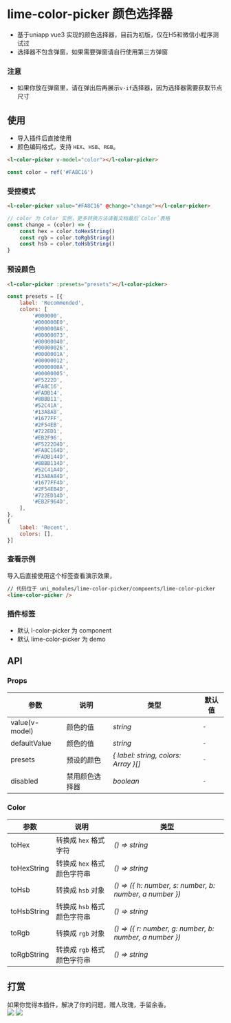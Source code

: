 # lime-color-picker 颜色选择器
- 基于uniapp vue3 实现的颜色选择器，目前为初版，仅在H5和微信小程序测试过
- 选择器不包含弹窗，如果需要弹窗请自行使用第三方弹窗

### 注意
- 如果你放在弹窗里，请在弹出后再展示`v-if`选择器，因为选择器需要获取节点尺寸

## 使用
- 导入插件后直接使用
- 颜色编码格式，支持 `HEX`、`HSB`、`RGB`。
```html
<l-color-picker v-model="color"></l-color-picker>
```
```js
const color = ref('#FA8C16')
```
### 受控模式

```html
<l-color-picker value="#FA8C16" @change="change"></l-color-picker>
```
```js
// color 为 Color 实例，更多转换方法请看文档最后`Color`表格
const change = (color) => {
	const hex = color.toHexString()
	const rgb = color.toRgbString()
	const hsb = color.toHsbString()
}
```

### 预设颜色

```html
<l-color-picker :presets="presets"></l-color-picker>
```
```js
const presets = [{
	label: 'Recommended',
	colors: [
		'#000000',
		'#000000E0',
		'#000000A6',
		'#00000073',
		'#00000040',
		'#00000026',
		'#0000001A',
		'#00000012',
		'#0000000A',
		'#00000005',
		'#F5222D',
		'#FA8C16',
		'#FADB14',
		'#8BBB11',
		'#52C41A',
		'#13A8A8',
		'#1677FF',
		'#2F54EB',
		'#722ED1',
		'#EB2F96',
		'#F5222D4D',
		'#FA8C164D',
		'#FADB144D',
		'#8BBB114D',
		'#52C41A4D',
		'#13A8A84D',
		'#1677FF4D',
		'#2F54EB4D',
		'#722ED14D',
		'#EB2F964D',
	],
},
{
	label: 'Recent',
	colors: [],
}]
```


### 查看示例
导入后直接使用这个标签查看演示效果，
```html
// 代码位于 uni_modules/lime-color-picker/compoents/lime-color-picker
<lime-color-picker />
```


### 插件标签
- 默认 l-color-picker 为 component
- 默认 lime-color-picker 为 demo

## API

### Props

| 参数                       | 说明                                                         | 类型             | 默认值       |
| --------------------------| ------------------------------------------------------------ | ---------------- | ------------ |
| value(v-model)            | 颜色的值                                                    | <em>string</em>  | `-`        |
| defaultValue              | 颜色的值                                                       | <em>string</em>  | `-`        |
| presets                   | 预设的颜色                                                     | <em>{ label: string, colors: Array<string> }[]</em>  | `-`     |
| disabled           		| 禁用颜色选择器                                                  | <em>boolean</em>  | `-`      |

### Color
| 参数                       | 说明                                                         | 类型             | 
| --------------------------| ------------------------------------------------------------ | ---------------- | 
| toHex                     | 转换成 `hex` 格式字符                                         | <em>() => string</em>  |
| toHexString               | 转换成 `hex` 格式颜色字符串                                    | <em>() => string</em>  |
| toHsb                     | 转换成 `hsb` 对象                                             | <em>() => ({ h: number, s: number, b: number, a number })</em>  |
| toHsbString           	 | 转换成 `hsb` 格式颜色字符串                                   | <em>() => string</em>  |
| toRgb           		     | 转换成 `rgb` 对象                                             | <em>() => ({ r: number, g: number, b: number, a number })</em>  |
| toRgbString                | 转换成 `rgb` 格式颜色字符串                                    | <em>() => string</em>  |



## 打赏

如果你觉得本插件，解决了你的问题，赠人玫瑰，手留余香。  
![](https://testingcf.jsdelivr.net/gh/liangei/image@1.9/alipay.png)
![](https://testingcf.jsdelivr.net/gh/liangei/image@1.9/wpay.png)